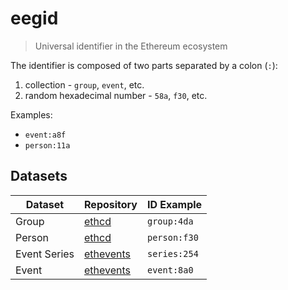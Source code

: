 # eegid
> Universal identifier in the Ethereum ecosystem

The identifier is composed of two parts separated by a colon (`:`):
1. collection - `group`, `event`, etc.
2. random hexadecimal number - `58a`, `f30`, etc.

Examples:
- `event:a8f`
- `person:11a`

## Datasets

| Dataset | Repository | ID Example |
| --- | --- | --- |
| Group | [ethcd](https://github.com/ethereumeg/ethcd) | `group:4da` |
| Person | [ethcd](https://github.com/ethereumeg/ethcd) | `person:f30` |
| Event Series | [ethevents](https://github.com/ethereumeg/ethevents-db) | `series:254` |
| Event | [ethevents](https://github.com/ethereumeg/ethevents-db) | `event:8a0` |
